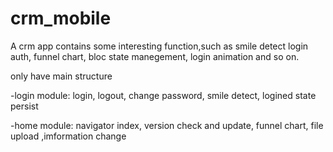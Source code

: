 # crm_mobile
A crm app contains some interesting function,such as smile detect login auth, funnel chart, bloc state manegement, login animation and so on.

only have main structure

-login module: login, logout, change password, smile detect, logined state persist

-home module: navigator index, version check and update, funnel chart, file upload ,imformation change
